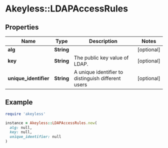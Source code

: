 # Akeyless::LDAPAccessRules

## Properties

| Name | Type | Description | Notes |
| ---- | ---- | ----------- | ----- |
| **alg** | **String** |  | [optional] |
| **key** | **String** | The public key value of LDAP. | [optional] |
| **unique_identifier** | **String** | A unique identifier to distinguish different users | [optional] |

## Example

```ruby
require 'akeyless'

instance = Akeyless::LDAPAccessRules.new(
  alg: null,
  key: null,
  unique_identifier: null
)
```

